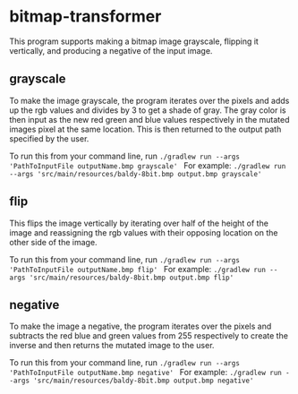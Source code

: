 # bitmap-transformer

This program supports making a bitmap image grayscale, flipping it vertically,
and producing a negative of the input image.

## grayscale

To make the image grayscale, the program iterates over the pixels and adds up the rgb
values and divides by 3 to get a shade of gray.  The gray color is then input as the new
red green and blue values respectively in the mutated images pixel at the same location.
This is then returned to the output path specified by the user.

To run this from your command line, run
`./gradlew run --args 'PathToInputFile outputName.bmp grayscale'
`
For example: `./gradlew run --args 'src/main/resources/baldy-8bit.bmp output.bmp grayscale'
`
## flip

This flips the image vertically by iterating over half of the height of the image and
reassigning the rgb values with their opposing location on the other side of the image.

To run this from your command line, run
`./gradlew run --args 'PathToInputFile outputName.bmp flip'
`
For example: `./gradlew run --args 'src/main/resources/baldy-8bit.bmp output.bmp flip'
`

## negative

To make the image a negative, the program iterates over the pixels and subtracts
the red blue and green values from 255 respectively to create the inverse and then returns
the mutated image to the user.

To run this from your command line, run
`./gradlew run --args 'PathToInputFile outputName.bmp negative'
`
For example: `./gradlew run --args 'src/main/resources/baldy-8bit.bmp output.bmp negative'
`